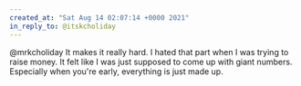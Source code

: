 ```yaml
---
created_at: "Sat Aug 14 02:07:14 +0000 2021"
in_reply_to: @itskcholiday
---
```


@mrkcholiday It makes it really hard. I hated that part when I was trying to raise money. It felt like I was just supposed to come up with giant numbers. Especially when you're early, everything is just made up.